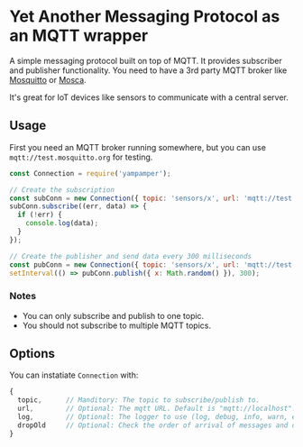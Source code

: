 # **Y**et **A**nother **M**essaging **P**rotocol **a**s an **M**QTT wrap**per**

A simple messaging protocol built on top of MQTT. It provides subscriber and publisher functionality. You need to have a 3rd party MQTT broker like [Mosquitto](http://mosquitto.org/) or [Mosca](http://www.mosca.io/).

It's great for IoT devices like sensors to communicate with a central server.

## Usage

First you need an MQTT broker running somewhere, but you can use `mqtt://test.mosquitto.org` for testing.

```js
const Connection = require('yampamper');

// Create the subscription
const subConn = new Connection({ topic: 'sensors/x', url: 'mqtt://test.mosquitto.org', dropOld: true });
subConn.subscribe((err, data) => {
  if (!err) {
    console.log(data);
  }
});

// Create the publisher and send data every 300 milliseconds
const pubConn = new Connection({ topic: 'sensors/x', url: 'mqtt://test.mosquitto.org' });
setInterval(() => pubConn.publish({ x: Math.random() }), 300);
```

### Notes

- You can only subscribe and publish to one topic.
- You should not subscribe to multiple MQTT topics.

## Options

You can instatiate `Connection` with:

```js
{
  topic,      // Manditory: The topic to subscribe/publish to.
  url,        // Optional: The mqtt URL. Default is "mqtt://localhost".
  log,        // Optional: The logger to use (log, debug, info, warn, error).  Default is `console`.
  dropOld     // Optional: Check the order of arrival of messages and drop the old messages.
}
```
